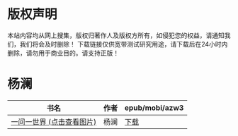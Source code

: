 # 版权声明

本站内容均从网上搜集，版权归著作人及版权方所有，如侵犯您的权益，请通知我们，我们将会及时删除！ 下载链接仅供宽带测试研究用途，请下载后在24小时内删除，请勿用于商业目的。请支持正版！

# 杨澜

| 书名 | 作者 | epub/mobi/azw3 |
| --- | --- | --- |
| [一问一世界 (点击查看图片)](https://www.dushupai.com/attachment/2024/06/08/509f46025e8a6f86.jpg) | 杨澜 | [下载](https://url89.ctfile.com/f/31084289-1357052782-f552f4?p=8866) |

